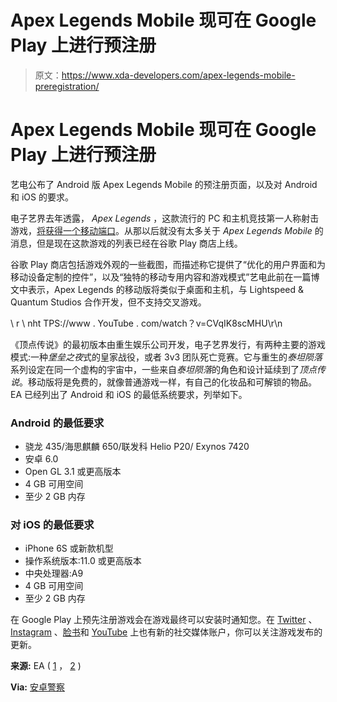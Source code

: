 # Apex Legends Mobile 现可在 Google Play 上进行预注册

> 原文：<https://www.xda-developers.com/apex-legends-mobile-preregistration/>

# Apex Legends Mobile 现可在 Google Play 上进行预注册

艺电公布了 Android 版 Apex Legends Mobile 的预注册页面，以及对 Android 和 iOS 的要求。

电子艺界去年透露， *Apex Legends* ，这款流行的 PC 和主机竞技第一人称射击游戏，[将获得一个移动端口](https://www.xda-developers.com/apex-legends-mobile-android-ios/)。从那以后就没有太多关于 *Apex Legends Mobile* 的消息，但是现在这款游戏的列表已经在谷歌 Play 商店上线。

谷歌 Play 商店包括游戏外观的一些截图，而描述称它提供了“优化的用户界面和为移动设备定制的控件”，以及“独特的移动专用内容和游戏模式”艺电此前在一篇博文中表示，Apex Legends 的移动版将类似于桌面和主机，与 Lightspeed & Quantum Studios 合作开发，但不支持交叉游戏。

\ r \ nht TPS://www . YouTube . com/watch？v=CVqIK8scMHU\r\n

《顶点传说》的最初版本由重生娱乐公司开发，电子艺界发行，有两种主要的游戏模式:一种*堡垒之夜*式的皇家战役，或者 3v3 团队死亡竞赛。它与重生的*泰坦陨落*系列设定在同一个虚构的宇宙中，一些来自*泰坦陨落*的角色和设计延续到了*顶点传说*。移动版将是免费的，就像普通游戏一样，有自己的化妆品和可解锁的物品。EA 已经列出了 Android 和 iOS 的最低系统要求，列举如下。

### Android 的最低要求

*   骁龙 435/海思麒麟 650/联发科 Helio P20/ Exynos 7420
*   安卓 6.0
*   Open GL 3.1 或更高版本
*   4 GB 可用空间
*   至少 2 GB 内存

### 对 iOS 的最低要求

*   iPhone 6S 或新款机型
*   操作系统版本:11.0 或更高版本
*   中央处理器:A9
*   4 GB 可用空间
*   至少 2 GB 内存

在 Google Play 上预先注册游戏会在游戏最终可以安装时通知您。在 [Twitter](https://twitter.com/PlayApexMobile) 、 [Instagram](https://www.instagram.com/playapexmobile/) 、[脸书](https://www.facebook.com/PlayApexMobile/)和 [YouTube](https://www.youtube.com/playapexmobile) 上也有新的社交媒体账户，你可以关注游戏发布的更新。

**来源:** EA ( [1](https://www.ea.com/games/apex-legends/apex-legends-mobile) ， [2](https://www.ea.com/games/apex-legends/news/apex-legends-mobile-lrl) )

**Via:** [安卓警察](https://www.androidpolice.com/apex-legends-mobile-is-launching-this-year-and-pre-registration-is-now-available-across-the-globe/)